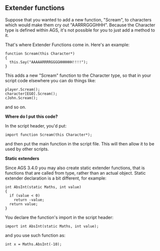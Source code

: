 ## Extender functions

Suppose that you wanted to add a new function, "Scream", to characters
which would make them cry out "AARRRGGGHHH". Because the Character type
is defined within AGS, it's not possible for you to just add a method to
it.

That's where Extender Functions come in. Here's an example:

```ags
function Scream(this Character*)
{
  this.Say("AAAAARRRRGGGGHHHHHH!!!!");
}
```

This adds a new "Scream" function to the Character type, so that in your
script code elsewhere you can do things like:

```ags
player.Scream();
character[EGO].Scream();
cJohn.Scream();
```

and so on.

**Where do I put this code?**

In the script header, you'd put:

```ags
import function Scream(this Character*);
```

and then put the main function in the script file. This will then allow
it to be used by other scripts.

**Static extenders**

Since AGS 3.4.0 you may also create static extender functions, that is
functions that are called from type, rather than an actual object.
Static extender declaration is a bit different, for example:

```ags
int AbsInt(static Maths, int value)
{
  if (value < 0)
    return -value;
  return value;
}
```

You declare the function's import in the script header:

```ags
import int AbsInt(static Maths, int value);
```

and you use such function as:

```ags
int x = Maths.AbsInt(-10);
```
